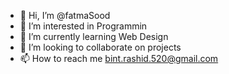 - 👋 Hi, I’m @fatmaSood
- 👀 I’m interested in Programmin
- 🌱 I’m currently learning Web Design
- 💞️ I’m looking to collaborate on projects
- 📫 How to reach me bint.rashid.520@gmail.com

<!---
fatmaSood/fatmaSood is a ✨ special ✨ repository because its `README.md` (this file) appears on your GitHub profile.
You can click the Preview link to take a look at your changes.
--->
